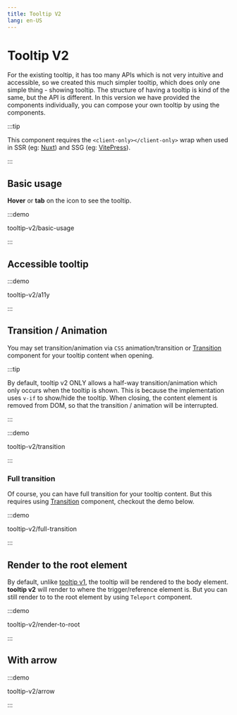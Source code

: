 ```yaml
---
title: Tooltip V2
lang: en-US
---
```


# Tooltip V2

For the existing tooltip, it has too many APIs which is not very intuitive and accessible, so we created this much simpler tooltip, which does only one simple thing - showing tooltip. The structure of having a tooltip is kind of the same, but the API is different. In this version we have provided the components individually, you can compose your own tooltip by using the components.

:::tip

This component requires the `<client-only></client-only>` wrap when used in SSR (eg: [Nuxt](https://nuxt.com/v3)) and SSG (eg: [VitePress](https://vitepress.vuejs.org/)).

:::

## Basic usage

**Hover** or **tab** on the icon to see the tooltip.

:::demo

tooltip-v2/basic-usage

:::

## Accessible tooltip

:::demo

tooltip-v2/a11y

:::

## Transition / Animation

You may set transition/animation via `CSS` animation/transition or [Transition](https://vuejs.org/guide/built-ins/transition.html#transition) component for your tooltip content when opening.

:::tip

By default, tooltip v2 ONLY allows a half-way transition/animation which only occurs when the tooltip is shown. This is because the implementation uses `v-if` to show/hide the tooltip. When closing, the content element is removed from DOM, so that the transition / animation will be interrupted.

:::

:::demo

tooltip-v2/transition

:::

### Full transition

Of course, you can have full transition for your tooltip content. But this requires using [Transition](https://vuejs.org/guide/built-ins/transition.html#transition) component, checkout the demo below.

:::demo

tooltip-v2/full-transition

:::

## Render to the root element

By default, unlike [tooltip v1](./tooltip.md), the tooltip will be rendered to the body element. **tooltip v2** will render to where the trigger/reference element is. But you can still render to to the root element by using `Teleport` component.

:::demo

tooltip-v2/render-to-root

:::

## With arrow

:::demo

tooltip-v2/arrow

:::

<!-- ## Composing your own tooltip

## Tooltip V2 APIs

### Tooltip Root

### Tooltip Trigger

### Tooltip Content

### Tooltip Arrow

### Tooltip Reference -->
